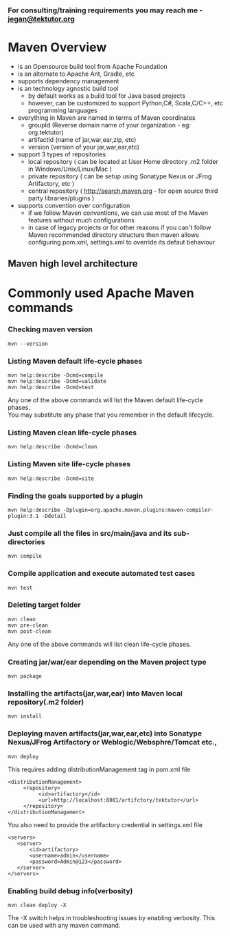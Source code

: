 ### For consulting/training requirements you may reach me - jegan@tektutor.org

# Maven Overview
-  is an Opensource build tool from Apache Foundation
-  is an alternate to Apache Ant, Gradle, etc
-  supports dependency management
-  is an technology agnostic build tool
   - by default works as a build tool for Java based projects
   - however, can be customized to support Python,C#, Scala,C/C++, etc programming languages
-  everything in Maven are named in terms of Maven coordinates
   -  groupId (Reverse domain name of your organization - eg: org.tektutor)
   -  artifactId (name of jar,war,ear,zip, etc)
   -  version (version of your jar,war,ear,etc)
- support 3 types of repositories
  - local repository ( can be located at User Home directory .m2 folder in Windows/Unix/Linux/Mac )
  - private repository ( can be setup using Sonatype Nexus or JFrog Artifactory, etc )
  - central repository ( http://search.maven.org - for open source third party libraries/plugins )
-  supports convention over configuration
   - if we follow Maven conventions, we can use most of the Maven features without much configurations
   - in case of legacy projects or for other reasons if you can't follow Maven recommended directory structure then
     maven allows configuring pom.xml, settings.xml to override its defaut behaviour

## Maven high level architecture


# Commonly used Apache Maven commands

### Checking maven version
```
mvn --version
```

### Listing Maven default life-cycle phases
```
mvn help:describe -Dcmd=compile
mvn help:describe -Dcmd=validate
mvn help:describe -Dcmd=test
```

Any one of the above commands will list the Maven default life-cycle phases.  
You may substitute any phase that you remember in the default lifecycle.

### Listing Maven clean life-cycle phases
```
mvn help:describe -Dcmd=clean
```

### Listing Maven site life-cycle phases
```
mvn help:describe -Dcmd=site
```

### Finding the goals supported by a plugin
```
mvn help:describe -Dplugin=org.apache.maven.plugins:maven-compiler-plugin:3.1 -Ddetail
```

### Just compile all the files in src/main/java and its sub-directories
```
mvn compile
```

### Compile application and execute automated test cases 
```
mvn test
```

### Deleting target folder
```
mvn clean
mvn pre-clean
mvn post-clean
```
Any one of the above commands will list clean life-cycle phases.

### Creating jar/war/ear depending on the Maven project type
```
mvn package
```

### Installing the artifacts(jar,war,ear) into Maven local repository(.m2 folder)
```
mvn install
```

### Deploying maven artifacts(jar,war,ear,etc) into Sonatype Nexus/JFrog Artifactory or Weblogic/Websphre/Tomcat etc.,
```
mvn deploy
```

This requires adding distributionManagement tag in pom.xml file
```
<distributionManagement>
     <repository>
          <id>artifactory</id>
          <url>http://localhost:8081/artifctory/tektutor</url>
     </repository>
</distributionManagement>
```

You also need to provide the artifactory credential in settings.xml file
```
<servers>
   <server>
       <id>artifactory>
       <username>admin</username>
       <password>Admin@123</password>
   </server>
</servers>
```

### Enabling build debug info(verbosity)
```
mvn clean deploy -X
```
The -X switch helps in troubleshooting issues by enabling verbosity. This can be used with any maven command.

